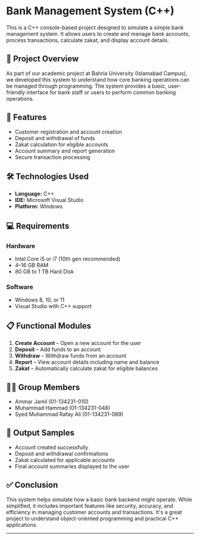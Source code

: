 # Bank Management System (C++)

This is a C++ console-based project designed to simulate a simple bank management system. It allows users to create and manage bank accounts, process transactions, calculate zakat, and display account details.

## 📌 Project Overview

As part of our academic project at Bahria University (Islamabad Campus), we developed this system to understand how core banking operations can be managed through programming. The system provides a basic, user-friendly interface for bank staff or users to perform common banking operations.

## 🎯 Features

- Customer registration and account creation
- Deposit and withdrawal of funds
- Zakat calculation for eligible accounts
- Account summary and report generation
- Secure transaction processing

## 🛠️ Technologies Used

- **Language:** C++
- **IDE:** Microsoft Visual Studio
- **Platform:** Windows

## 💻 Requirements

### Hardware
- Intel Core i5 or i7 (10th gen recommended)
- 4–16 GB RAM
- 80 GB to 1 TB Hard Disk

### Software
- Windows 8, 10, or 11
- Visual Studio with C++ support

## 📋 Functional Modules

1. **Create Account** – Open a new account for the user  
2. **Deposit** – Add funds to an account  
3. **Withdraw** – Withdraw funds from an account  
4. **Report** – View account details including name and balance  
5. **Zakat** – Automatically calculate zakat for eligible balances

## 👨‍💻 Group Members
- Ammar Jamil (01-134231-010)
- Muhammad Hammad (01-134231-048)    
- Syed Muhammad Rafay Ali (01-134231-089)

## 📌 Output Samples

- Account created successfully  
- Deposit and withdrawal confirmations  
- Zakat calculated for applicable accounts  
- Final account summaries displayed to the user

## ✅ Conclusion

This system helps simulate how a basic bank backend might operate. While simplified, it includes important features like security, accuracy, and efficiency in managing customer accounts and transactions. It's a great project to understand object-oriented programming and practical C++ applications.

---

